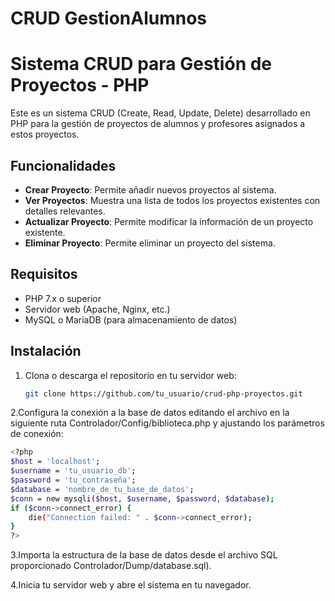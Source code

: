 # CRUD GestionAlumnos
# Sistema CRUD para Gestión de Proyectos - PHP

Este es un sistema CRUD (Create, Read, Update, Delete) desarrollado en PHP para la gestión de proyectos de alumnos y profesores asignados a estos proyectos.

## Funcionalidades

- **Crear Proyecto**: Permite añadir nuevos proyectos al sistema.
- **Ver Proyectos**: Muestra una lista de todos los proyectos existentes con detalles relevantes.
- **Actualizar Proyecto**: Permite modificar la información de un proyecto existente.
- **Eliminar Proyecto**: Permite eliminar un proyecto del sistema.

## Requisitos

- PHP 7.x o superior
- Servidor web (Apache, Nginx, etc.)
- MySQL o MariaDB (para almacenamiento de datos)

## Instalación

1. Clona o descarga el repositorio en tu servidor web:

   ```bash
   git clone https://github.com/tu_usuario/crud-php-proyectos.git

2.Configura la conexión a la base de datos editando el archivo en la siguiente ruta Controlador/Config/biblioteca.php y ajustando los parámetros de conexión:
```bash
<?php
$host = 'localhost';
$username = 'tu_usuario_db';
$password = 'tu_contraseña';
$database = 'nombre_de_tu_base_de_datos';
$conn = new mysqli($host, $username, $password, $database);
if ($conn->connect_error) {
    die("Connection failed: " . $conn->connect_error);
}
?>
```
3.Importa la estructura de la base de datos desde el archivo SQL proporcionado Controlador/Dump/database.sql).

4.Inicia tu servidor web y abre el sistema en tu navegador.
